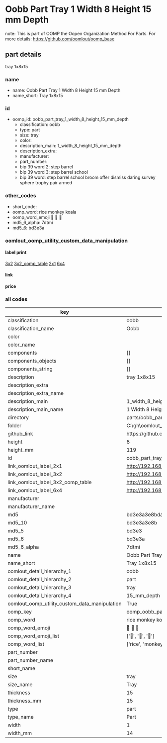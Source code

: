 # Oobb Part Tray 1 Width 8 Height 15 mm Depth  

note: This is part of OOMP the Oopen Organization Method For Parts. For more details: https://github.com/oomlout/oomp_base

##  part details
  



tray 1x8x15



### name
* name: Oobb Part Tray 1 Width 8 Height 15 mm Depth
* name_short: Tray 1x8x15 
### id
* oomp_id: oobb_part_tray_1_width_8_height_15_mm_depth
  * classification: oobb
  * type: part
  * size: tray
  * color: 
  * description_main: 1_width_8_height_15_mm_depth
  * description_extra: 
  * manufacturer: 
  * part_number: 
  * bip 39 word 2: step barrel
  * bip 39 word 3: step barrel school
  * bip 39 word: step barrel school broom offer dismiss daring survey sphere trophy pair armed

### other_codes
* short_code: 
* oomp_word: rice monkey koala
* oomp_word_emoji :rice: :monkey: :koala:
* md5_6_alpha: 7dtmi
* md5_6: bd3e3a






### oomlout_oomp_utility_custom_data_manipulation
#### label print
[3x2](http://192.168.1.245:1112/?label=oomp%207dtmi)
[3x2_oomp_table](http://192.168.1.108:1112/?label=oomp%207dtmi)
[2x1](http://192.168.1.242:1112/?label=oomp%207dtmi)
[6x4](http://192.168.1.55:1112/?label=oomp%207dtmi)    

#### link

                              

#### price







### all codes 
| key | value |  
| --- | --- |  
| classification | oobb |  
| classification_name | Oobb |  
| color |  |  
| color_name |  |  
| components | [] |  
| components_objects | [] |  
| components_string | [] |  
| description | tray 1x8x15 |  
| description_extra |  |  
| description_extra_name |  |  
| description_main | 1_width_8_height_15_mm_depth |  
| description_main_name | 1 Width 8 Height 15 mm Depth |  
| directory | parts/oobb_part_tray_1_width_8_height_15_mm_depth |  
| folder | C:\gh\oomlout_oobb_version_4_generated_parts\things\oobb_part_tray_1_width_8_height_15_mm_depth |  
| github_link | https://github.com/oomlout/oomlout_oomp_part_src/tree/main/parts/oobb_part_tray_1_width_8_height_15_mm_depth |  
| height | 8 |  
| height_mm | 119 |  
| id | oobb_part_tray_1_width_8_height_15_mm_depth |  
| link_oomlout_label_2x1 | http://192.168.1.242:1112/?label=oomp%207dtmi |  
| link_oomlout_label_3x2 | http://192.168.1.245:1112/?label=oomp%207dtmi |  
| link_oomlout_label_3x2_oomp_table | http://192.168.1.108:1112/?label=oomp%207dtmi |  
| link_oomlout_label_6x4 | http://192.168.1.55:1112/?label=oomp%207dtmi |  
| manufacturer |  |  
| manufacturer_name |  |  
| md5 | bd3e3a3e8bdaa6f0fd4cb1cd8184b6ab |  
| md5_10 | bd3e3a3e8b |  
| md5_5 | bd3e3 |  
| md5_6 | bd3e3a |  
| md5_6_alpha | 7dtmi |  
| name | Oobb Part Tray 1 Width 8 Height 15 mm Depth |  
| name_short | Tray 1x8x15  |  
| oomlout_detail_hierarchy_1 | oobb |  
| oomlout_detail_hierarchy_2 | part |  
| oomlout_detail_hierarchy_3 | tray |  
| oomlout_detail_hierarchy_4 | 15_mm_depth |  
| oomlout_oomp_utility_custom_data_manipulation | True |  
| oomp_key | oomp_oobb_part_tray_1_width_8_height_15_mm_depth |  
| oomp_word | rice monkey koala |  
| oomp_word_emoji | :rice: :monkey: :koala: |  
| oomp_word_emoji_list | [':rice:', ':monkey:', ':koala:'] |  
| oomp_word_list | ['rice', 'monkey', 'koala'] |  
| part_number |  |  
| part_number_name |  |  
| short_name |  |  
| size | tray |  
| size_name | Tray |  
| thickness | 15 |  
| thickness_mm | 15 |  
| type | part |  
| type_name | Part |  
| width | 1 |  
| width_mm | 14 |  
